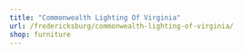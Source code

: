 ```yaml
---
title: "Commonwealth Lighting Of Virginia"
url: /fredericksburg/commonwealth-lighting-of-virginia/
shop: furniture
---
```

